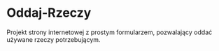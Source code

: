 # Oddaj-Rzeczy
Projekt strony internetowej z prostym formularzem, pozwalający oddać używane rzeczy potrzebującym.

